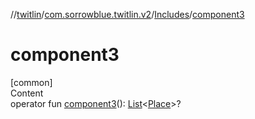 //[twitlin](../../index.md)/[com.sorrowblue.twitlin.v2](../index.md)/[Includes](index.md)/[component3](component3.md)



# component3  
[common]  
Content  
operator fun [component3](component3.md)(): [List](https://kotlinlang.org/api/latest/jvm/stdlib/kotlin.collections/-list/index.html)<[Place](../../com.sorrowblue.twitlin.v2.objects/-place/index.md)>?  



